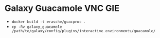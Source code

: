 # Galaxy Guacamole VNC GIE

- `docker build -t erasche/guacproc .`
- `cp -Rv galaxy_guacamole /path/to/galaxy/config/plugins/interactive_environments/guacamole/`
